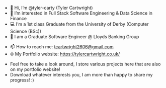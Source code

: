 - 👋 Hi, I’m @tyler-carty (Tyler Cartwright)
- 👀 I’m interested in Full Stack Software Engineering & Data Science in Finance
- 💻 I’m a 1st class Graduate from the University of Derby (Computer Science (BSc))
- 💼 I am a Graduate Software Engineer @ Lloyds Banking Group
* 📫 How to reach me: tcartwright2606@gmail.com
* 🌐 My Portfolio website: <a href="https://tylercartwright.co.uk/" target="_blank">https://tylercartwright.co.uk/</a> 

- Feel free to take a look around, I store various projects here that are also on my portfolio website!
- Download whatever interests you, I am more than happy to share my progress! :)

<!---
tyler-carty/tyler-carty is a ✨ special ✨ repository because its `README.md` (this file) appears on your GitHub profile.
You can click the Preview link to take a look at your changes.
--->
